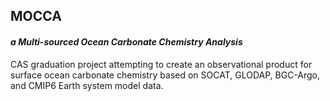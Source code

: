 ## MOCCA
#### *a Multi-sourced Ocean Carbonate Chemistry Analysis*

CAS graduation project attempting to create an observational product for surface ocean carbonate chemistry based on SOCAT, GLODAP, BGC-Argo, and CMIP6 Earth system model data.